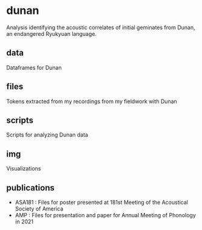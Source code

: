 # dunan
Analysis identifying the acoustic correlates of initial geminates from Dunan, an endangered Ryukyuan language.

## data
Dataframes for Dunan

## files
Tokens extracted from my recordings from my fieldwork with Dunan

## scripts
Scripts for analyzing Dunan data

## img
Visualizations

## publications
- ASA181 : Files for poster presented at 181st Meeting of the Acoustical Society of America
- AMP : Files for presentation and paper for Annual Meeting of Phonology in 2021
